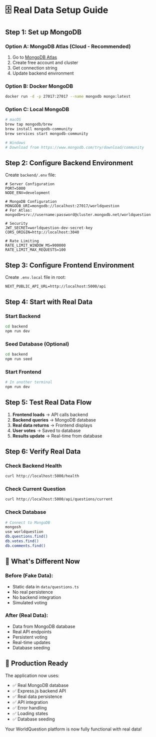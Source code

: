 # 🗄️ Real Data Setup Guide

## Step 1: Set up MongoDB

### Option A: MongoDB Atlas (Cloud - Recommended)
1. Go to [MongoDB Atlas](https://www.mongodb.com/atlas)
2. Create free account and cluster
3. Get connection string
4. Update backend environment

### Option B: Docker MongoDB
```bash
docker run -d -p 27017:27017 --name mongodb mongo:latest
```

### Option C: Local MongoDB
```bash
# macOS
brew tap mongodb/brew
brew install mongodb-community
brew services start mongodb-community

# Windows
# Download from https://www.mongodb.com/try/download/community
```

## Step 2: Configure Backend Environment

Create `backend/.env` file:
```env
# Server Configuration
PORT=5000
NODE_ENV=development

# MongoDB Configuration
MONGODB_URI=mongodb://localhost:27017/worldquestion
# For Atlas: mongodb+srv://username:password@cluster.mongodb.net/worldquestion

# Security
JWT_SECRET=worldquestion-dev-secret-key
CORS_ORIGIN=http://localhost:3040

# Rate Limiting
RATE_LIMIT_WINDOW_MS=900000
RATE_LIMIT_MAX_REQUESTS=100
```

## Step 3: Configure Frontend Environment

Create `.env.local` file in root:
```env
NEXT_PUBLIC_API_URL=http://localhost:5000/api
```

## Step 4: Start with Real Data

### Start Backend
```bash
cd backend
npm run dev
```

### Seed Database (Optional)
```bash
cd backend
npm run seed
```

### Start Frontend
```bash
# In another terminal
npm run dev
```

## Step 5: Test Real Data Flow

1. **Frontend loads** → API calls backend
2. **Backend queries** → MongoDB database
3. **Real data returns** → Frontend displays
4. **User votes** → Saved to database
5. **Results update** → Real-time from database

## Step 6: Verify Real Data

### Check Backend Health
```bash
curl http://localhost:5000/health
```

### Check Current Question
```bash
curl http://localhost:5000/api/questions/current
```

### Check Database
```bash
# Connect to MongoDB
mongosh
use worldquestion
db.questions.find()
db.votes.find()
db.comments.find()
```

## 🎯 What's Different Now

### Before (Fake Data):
- Static data in `data/questions.ts`
- No real persistence
- No backend integration
- Simulated voting

### After (Real Data):
- Data from MongoDB database
- Real API endpoints
- Persistent voting
- Real-time updates
- Database seeding

## 🚀 Production Ready

The application now uses:
- ✅ Real MongoDB database
- ✅ Express.js backend API
- ✅ Real data persistence
- ✅ API integration
- ✅ Error handling
- ✅ Loading states
- ✅ Database seeding

Your WorldQuestion platform is now fully functional with real data! 